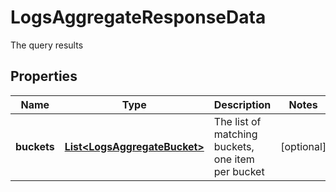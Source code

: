 # LogsAggregateResponseData

The query results

## Properties

| Name        | Type                                                          | Description                                       | Notes      |
| ----------- | ------------------------------------------------------------- | ------------------------------------------------- | ---------- |
| **buckets** | [**List&lt;LogsAggregateBucket&gt;**](LogsAggregateBucket.md) | The list of matching buckets, one item per bucket | [optional] |
